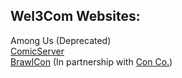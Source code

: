 ## Wel3Com Websites:

Among Us (Deprecated)
<br>
<a href="http://comicserver.org">ComicServer</a>
<br>
<a href="http://assets.comicserver.org/brawlcon">BrawlCon</a> (In partnership with <a href="https://github.com/Con-Co">Con Co.</a>)

